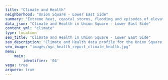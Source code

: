 ```yaml
---
title: "Climate and Health"
neighborhood: "Union Square - Lower East Side"
summary: "Extreme heat, coastal storms, flooding and episodes of elevated ozone are climate-related hazards that may increase with climate change and have important public health impacts in New York City. Extreme weather can cause power outages, which also threaten public health. This report provides neighborhood indicators of climate-related hazards, vulnerability and health impacts."
data_json: "Climate and Health in Union Square - Lower East Side"
content_yml: "climate"
type: location
seo_title: "Climate and Health in Union Square - Lower East Side"
seo_description: "Climate and Health data profile for the Union Square - Lower East Side neighborhood of NYC."
seo_image: "images/nyc_health_report_climate_health.jpg"
menu:
    main:
        identifier: '04'
vega: true
arquero: true
---
```

